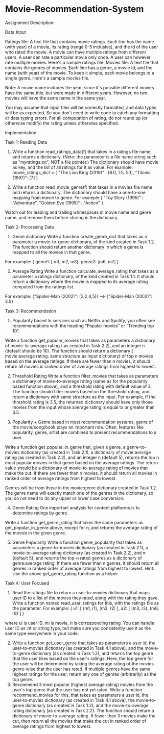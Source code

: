 # Movie-Recommendation-System
Assignment Description:

Data Input

Ratings file: A text file that contains movie ratings. Each line has the name (with year) of a movie, its rating (range 0-5 inclusive), and the id of the user who rated the movie. A movie can have multiple ratings from different users. A user can rate a particular movie only once. A user can however rate multiple movies. Here's a sample ratings file.
Movies file: A text file that contains the genres of movies. Each line has a genre, a movie id, and the name (with year) of the movie. To keep it simple, each movie belongs to a single genre. Here's a sample movies file.

Note: A movie name includes the year, since it's possible different movies have the same title, but were made in different years. However, no two movies will have the same name in the same year.

You may assume that input files will be correctly formatted, and data types will be as expected. So you don't need to write code to catch any formatting or data typing errors.
For all computation of rating, do not round up (or otherwise modify) the rating unless otherwise specified.

Implementation

Task 1: Reading Data

1. Write a function read_ratings_data(f) that takes in a ratings file name, and returns a dictionary. (Note: the parameter is a file name string such as "myratings.txt", NOT a file pointer.) The dictionary should have movie as key, and the list of all ratings for it as value.
For example:   movie_ratings_dict = { "The Lion King (2019)" : [6.0, 7.5, 5.1], "Titanic (1997)": [7] }

2. Write a function read_movie_genre(f) that takes in a movies file name and returns a dictionary. The dictionary should have a one-to-one mapping from movie to genre.
For example   { "Toy Story (1995)" : "Adventure", "Golden Eye (1995)" : "Action" }

Watch out for leading and trailing whitespaces in movie name and genre name, and remove them before storing in the dictionary.

Task 2: Processing Data

1. Genre dictionary
Write a function create_genre_dict that takes as a parameter a movie-to-genre dictionary, of the kind created in Task 1.2. The function should return another dictionary in which a genre is mapped to all the movies in that genre.

For example:   { genre1: [ m1, m2, m3], genre2: [m6, m7] }

2. Average Rating
Write a function calculate_average_rating that takes as a parameter a ratings dictionary, of the kind created in Task 1.1. It should return a dictionary where the movie is mapped to its average rating computed from the ratings list.

For example:   {"Spider-Man (2002)": [3,2,4,5]}  ==>   {"Spider-Man (2002)": 3.5}

Task 3: Recommendation

1. Popularity based
In services such as Netflix and Spotify, you often see recommendations with the heading “Popular movies” or “Trending top 10”.

Write a function get_popular_movies that takes as parameters a dictionary of movie-to-average rating ( as created in Task 2.2), and an integer n (default should be 10). The function should return a dictionary ( movie:average rating, same structure as input dictionary) of top n movies based on the average ratings. If there are fewer than n movies, it should return all movies in ranked order of average ratings from highest to lowest.

2. Threshold Rating
Write a function filter_movies that takes as parameters a dictionary of movie-to-average rating (same as for the popularity based function above), and a threshold rating with default value of 3. The function should filter movies based on the threshold rating, and return a dictionary with same structure as the input. For example, if the threshold rating is 3.5, the returned dictionary should have only those movies from the input whose average rating is equal to or greater than 3.5.

3. Popularity + Genre based
In most recommendation systems, genre of the movie/song/book plays an important role. Often, features like popularity, genre, artist are combined to present recommendations to a user.

Write a function get_popular_in_genre that, given a genre, a genre-to-movies dictionary (as created in Task 2.1), a dictionary of movie:average rating (as created in Task 2.2), and an integer n (default 5), returns the top n most popular movies in that genre based on the average ratings. The return value should be a dictionary of movie-to-average rating of movies that make the cut. If there are fewer than n movies, it should return all movies in ranked order of average ratings from highest to lowest.

Genres will be from those in the movie:genre dictionary created in Task 1.2. The genre name will exactly match one of the genres in the dictionary, so you do not need to do any upper or lower case conversion.

4. Genre Rating
One important analysis for content platforms is to determine ratings by genre.

Write a function get_genre_rating that takes the same parameters as get_popular_in_genre above, except for n, and returns the average rating of the movies in the given genre.

5. Genre Popularity
Write a function genre_popularity that takes as parameters a genre-to-movies dictionary (as created in Task 2.1), a movie-to-average rating dictionary (as created in Task 2.2), and n (default 5), and returns the top-n rated genres as a dictionary of genre:average rating. If there are fewer than n genres, it should return all genres in ranked order of average ratings from highest to lowest. Hint: Use the above get_genre_rating function as a helper.

Task 4: User Focused

1. Read the ratings file to return a user-to-movies dictionary that maps user ID to a list of the movies they rated, along with the rating they gave. Write a function named read_user_ratings for this, with the ratings file as the parameter.
For example: { u1: [ (m1, r1), (m2, r2) ], u2: [ (m3, r3), (m8, r8) ] }

where ui is user ID, mi is movie, ri is corresponding rating. You can handle user ID as int or string type, but make sure you consistently use it as the same type everywhere in your code.

2. Write a function get_user_genre that takes as parameters a user id, the user-to-movies dictionary (as created in Task 4.1 above), and the movie-to-genre dictionary (as created in Task 1.2), and returns the top genre that the user likes based on the user's ratings. Here, the top genre for the user will be determined by taking the average rating of the movies genre-wise that the user has rated. If multiple genres have the same highest ratings for the user, return any one of genres (arbitrarily) as the top genre.
3. Recommend 3 most popular (highest average rating) movies from the user's top genre that the user has not yet rated. Write a function recommend_movies for this, that takes as parameters a user id, the user-to-movies dictionary (as created in Task 4.1 above), the movie-to-genre dictionary (as created in Task 1.2), and the movie-to-average rating dictionary (as created in Task 2.2). The function should return a dictionary of movie-to-average rating. If fewer than 3 movies make the cut, then return all the movies that make the cut in ranked order of average ratings from highest to lowest.
